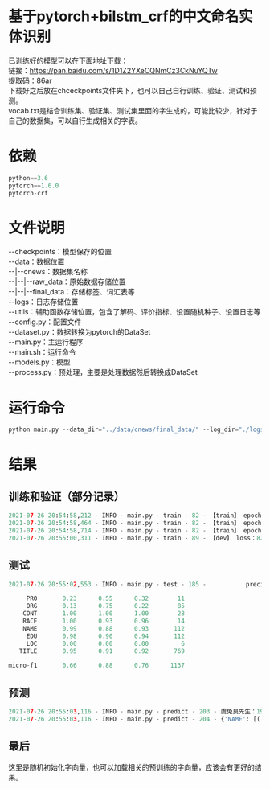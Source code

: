 # 基于pytorch+bilstm_crf的中文命名实体识别
已训练好的模型可以在下面地址下载：<br>
链接：<a href="https://pan.baidu.com/s/1D1Z2YXeCQNmCz3CkNuYQTw">https://pan.baidu.com/s/1D1Z2YXeCQNmCz3CkNuYQTw</a><br>
提取码：86ar<br>
下载好之后放在chceckpoints文件夹下，也可以自己自行训练、验证、测试和预测。<br>
vocab.txt是结合训练集、验证集、测试集里面的字生成的，可能比较少，针对于自己的数据集，可以自行生成相关的字表。


# 依赖
```python
python==3.6
pytorch==1.6.0
pytorch-crf
```

# 文件说明
--checkpoints：模型保存的位置<br>
--data：数据位置<br>
--|--cnews：数据集名称<br>
--|--|--raw_data：原始数据存储位置<br>
--|--|--final_data：存储标签、词汇表等<br>
--logs：日志存储位置<br>
--utils：辅助函数存储位置，包含了解码、评价指标、设置随机种子、设置日志等<br>
--config.py：配置文件<br>
--dataset.py：数据转换为pytorch的DataSet<br>
--main.py：主运行程序<br>
--main.sh：运行命令<br>
--models.py：模型<br>
--process.py：预处理，主要是处理数据然后转换成DataSet<br>

# 运行命令
```python
python main.py --data_dir="../data/cnews/final_data/" --log_dir="./logs/" --output_dir="./checkpoints/" --num_tags=33 --seed=123 --gpu_ids="0" --max_seq_len=128 --lr=3e-5 --train_batch_size=32 --train_epochs=3 --eval_batch_size=32 --dropout=0.3 --dropout2=0.5  --hidden_size=128
```

# 结果
## 训练和验证（部分记录）
```python
2021-07-26 20:54:58,212 - INFO - main.py - train - 82 - 【train】 epoch：59 step:7198/7200 loss：2.283885
2021-07-26 20:54:58,464 - INFO - main.py - train - 82 - 【train】 epoch：59 step:7199/7200 loss：2.496460
2021-07-26 20:54:58,714 - INFO - main.py - train - 82 - 【train】 epoch：59 step:7200/7200 loss：1.282612
2021-07-26 20:55:00,311 - INFO - main.py - train - 89 - 【dev】 loss：82.923920 precision：0.6591 recall：0.8510 micro_f1：0.7429
```
## 测试
```python
2021-07-26 20:55:02,553 - INFO - main.py - test - 185 -           precision    recall  f1-score   support

     PRO       0.23      0.55      0.32        11
     ORG       0.13      0.75      0.22        85
    CONT       1.00      1.00      1.00        28
    RACE       1.00      0.93      0.96        14
    NAME       0.99      0.88      0.93       112
     EDU       0.98      0.90      0.94       112
     LOC       0.00      0.00      0.00         6
   TITLE       0.95      0.91      0.92       769

micro-f1       0.66      0.88      0.76      1137
```
## 预测
```python
2021-07-26 20:55:03,116 - INFO - main.py - predict - 203 - 虞兔良先生：1963年12月出生，汉族，中国国籍，无境外永久居留权，浙江绍兴人，中共党员，MBA，经济师。
2021-07-26 20:55:03,116 - INFO - main.py - predict - 204 - {'NAME': [('虞兔良', 0)], 'RACE': [('汉族', 17)], 'CONT': [('中国国籍', 20)], 'TITLE': [('中共党员', 40), ('经济师', 49)], 'EDU': [('MBA', 45)]}
```

## 最后
这里是随机初始化字向量，也可以加载相关的预训练的字向量，应该会有更好的结果。